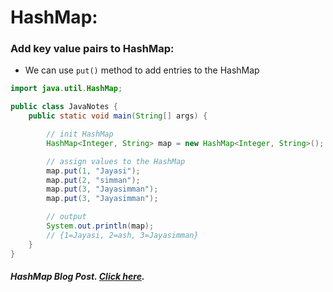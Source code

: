 # HashMap:

### Add key value pairs to HashMap:

- We can use `put()` method to add entries to the HashMap

```java
import java.util.HashMap;

public class JavaNotes {
    public static void main(String[] args) {

        // init HashMap
        HashMap<Integer, String> map = new HashMap<Integer, String>();

        // assign values to the HashMap
        map.put(1, "Jayasi");
        map.put(2, "simman");
        map.put(3, "Jayasimman");
        map.put(3, "Jayasimman");

        // output
        System.out.println(map);
        // {1=Jayasi, 2=ash, 3=Jayasimman}
    }
}
```

##### HashMap Blog Post. [Click here](https://medium.com/swlh/a-comprehensive-guide-to-hashmap-in-java-363b6a2a2a3e).
